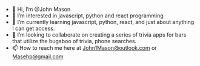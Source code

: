 - 👋 Hi, I’m @John Mason
- 👀 I’m interested in javascript, python and react programming
- 🌱 I’m currently learning javascript, python, react, and just about anything I can get access.
- 💞️ I’m looking to collaborate on creating a series of trivia apps for bars that utilize the bugaboo of trivia, phone searches.
- 📫 How to reach me here at John1Mason@outlook.com or Masehp@gmail.com

<!---
John1Mason/John1Mason is a ✨ special ✨ repository because its `README.md` (this file) appears on your GitHub profile.
You can click the Preview link to take a look at your changes.
--->
